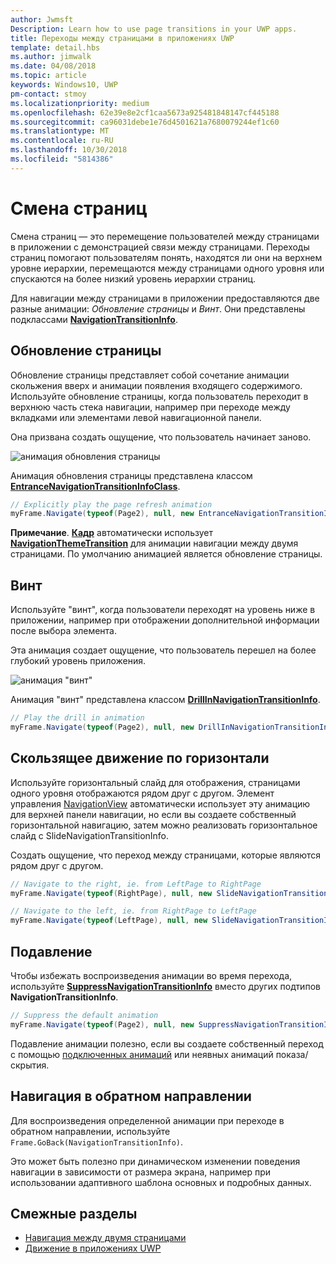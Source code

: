 ```yaml
---
author: Jwmsft
Description: Learn how to use page transitions in your UWP apps.
title: Переходы между страницами в приложениях UWP
template: detail.hbs
ms.author: jimwalk
ms.date: 04/08/2018
ms.topic: article
keywords: Windows10, UWP
pm-contact: stmoy
ms.localizationpriority: medium
ms.openlocfilehash: 62e39e8e2cf1caa5673a925481848147cf445188
ms.sourcegitcommit: ca96031debe1e76d4501621a7680079244ef1c60
ms.translationtype: MT
ms.contentlocale: ru-RU
ms.lasthandoff: 10/30/2018
ms.locfileid: "5814386"
---
```

# <a name="page-transitions"></a>Смена страниц

Смена страниц — это перемещение пользователей между страницами в приложении с демонстрацией связи между страницами. Переходы страниц помогают пользователям понять, находятся ли они на верхнем уровне иерархии, перемещаются между страницами одного уровня или спускаются на более низкий уровень иерархии страниц.

Для навигации между страницами в приложении предоставляются две разные анимации: *Обновление страницы* и *Винт*. Они представлены подклассами [**NavigationTransitionInfo**](https://docs.microsoft.com/uwp/api/windows.ui.xaml.media.animation.navigationtransitioninfo).

## <a name="page-refresh"></a>Обновление страницы

Обновление страницы представляет собой сочетание анимации скольжения вверх и анимации появления входящего содержимого. Используйте обновление страницы, когда пользователь переходит в верхнюю часть стека навигации, например при переходе между вкладками или элементами левой навигационной панели.

Она призвана создать ощущение, что пользователь начинает заново.

![анимация обновления страницы](images/page-refresh.gif)

Анимация обновления страницы представлена классом [**EntranceNavigationTransitionInfoClass**](https://docs.microsoft.com/uwp/api/windows.ui.xaml.media.animation.entrancenavigationtransitioninfo).

```csharp
// Explicitly play the page refresh animation
myFrame.Navigate(typeof(Page2), null, new EntranceNavigationTransitionInfo());

```

**Примечание**. [**Кадр**](https://docs.microsoft.com/uwp/api/windows.ui.xaml.controls.frame) автоматически использует [**NavigationThemeTransition**](https://docs.microsoft.com/uwp/api/windows.ui.xaml.media.animation.navigationthemetransition) для анимации навигации между двумя страницами. По умолчанию анимацией является обновление страницы.

## <a name="drill"></a>Винт

Используйте "винт", когда пользователи переходят на уровень ниже в приложении, например при отображении дополнительной информации после выбора элемента.

Эта анимация создает ощущение, что пользователь перешел на более глубокий уровень приложения.

![анимация "винт"](images/drill.gif)

Анимация "винт" представлена классом [**DrillInNavigationTransitionInfo**](https://docs.microsoft.com/uwp/api/windows.ui.xaml.media.animation.drillinnavigationtransitioninfo).

```csharp
// Play the drill in animation
myFrame.Navigate(typeof(Page2), null, new DrillInNavigationTransitionInfo());
```

## <a name="horizontal-slide"></a>Скользящее движение по горизонтали

Используйте горизонтальный слайд для отображения, страницами одного уровня отображаются рядом друг с другом. Элемент управления [NavigationView](../controls-and-patterns/navigationview.md) автоматически использует эту анимацию для верхней панели навигации, но если вы создаете собственный горизонтальной навигацию, затем можно реализовать горизонтальное слайд с SlideNavigationTransitionInfo.

Создать ощущение, что переход между страницами, которые являются рядом друг с другом. 

```csharp
// Navigate to the right, ie. from LeftPage to RightPage
myFrame.Navigate(typeof(RightPage), null, new SlideNavigationTransitionInfo() { SlideNavigationTransitionEffect.FromRight } );

// Navigate to the left, ie. from RightPage to LeftPage
myFrame.Navigate(typeof(LeftPage), null, new SlideNavigationTransitionInfo() { SlideNavigationTransitionEffect.FromLeft } );
```

## <a name="suppress"></a>Подавление

Чтобы избежать воспроизведения анимации во время перехода, используйте [**SuppressNavigationTransitionInfo**](https://docs.microsoft.com/uwp/api/windows.ui.xaml.media.animation.suppressnavigationtransitioninfo) вместо других подтипов **NavigationTransitionInfo**.

```csharp
// Suppress the default animation
myFrame.Navigate(typeof(Page2), null, new SuppressNavigationTransitionInfo());
```

Подавление анимации полезно, если вы создаете собственный переход с помощью [подключенных анимаций](connected-animation.md) или неявных анимаций показа/скрытия.

## <a name="backwards-navigation"></a>Навигация в обратном направлении

Для воспроизведения определенной анимации при переходе в обратном направлении, используйте `Frame.GoBack(NavigationTransitionInfo)`.

Это может быть полезно при динамическом изменении поведения навигации в зависимости от размера экрана, например при использовании адаптивного шаблона основных и подробных данных.

## <a name="related-topics"></a>Смежные разделы

- [Навигация между двумя страницами](../basics/navigate-between-two-pages.md)
- [Движение в приложениях UWP](index.md)
